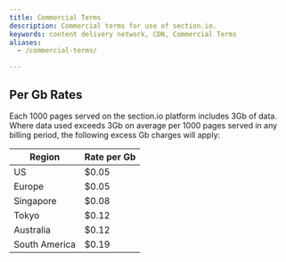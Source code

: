 ```yaml
---
title: Commercial Terms
description: Commercial terms for use of section.io.
keywords: content delivery network, CDN, Commercial Terms
aliases:
  - /commercial-terms/

---
```


Per Gb Rates
------------

Each 1000 pages served on the section.io platform includes 3Gb of data.  Where data used exceeds 3Gb on average per 1000 pages served in any billing period, the following excess Gb charges will apply:

| Region           | Rate per Gb|         
|------------------|------------|
| US               | $0.05      |
| Europe           | $0.05      |
| Singapore        | $0.08      |
| Tokyo            | $0.12      |
| Australia        | $0.12      |
| South America    | $0.19      |
